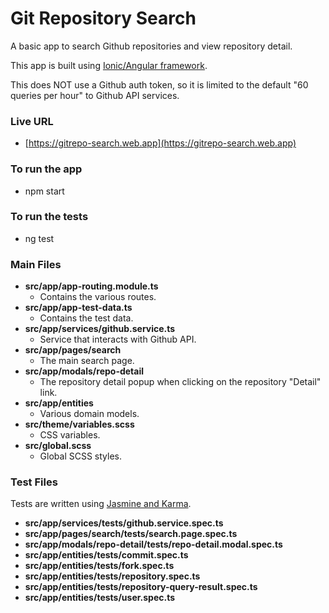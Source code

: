 # Git Repository Search #

A basic app to search Github repositories and view repository detail. 

This app is built using [Ionic/Angular framework](https://ionicframework.com/docs/angular/overview).

This does NOT use a Github auth token, so it is limited to the default "60 queries per hour" to Github API services.

### Live URL ###
* [https://gitrepo-search.web.app](https://gitrepo-search.web.app)

### To run the app ###
* npm start

### To run the tests ###
* ng test

### Main Files ###
* **src/app/app-routing.module.ts**
    * Contains the various routes.
* **src/app/app-test-data.ts**
    * Contains the test data.
* **src/app/services/github.service.ts**
    * Service that interacts with Github API.
* **src/app/pages/search**
    * The main search page.
* **src/app/modals/repo-detail**
    * The repository detail popup when clicking on the repository "Detail" link.
* **src/app/entities**
    * Various domain models.
* **src/theme/variables.scss**
    * CSS variables.
* **src/global.scss**
    * Global SCSS styles.

### Test Files ###
Tests are written using [Jasmine and Karma](https://angular.io/guide/testing).
* **src/app/services/tests/github.service.spec.ts**
* **src/app/pages/search/tests/search.page.spec.ts**
* **src/app/modals/repo-detail/tests/repo-detail.modal.spec.ts**
* **src/app/entities/tests/commit.spec.ts**
* **src/app/entities/tests/fork.spec.ts**
* **src/app/entities/tests/repository.spec.ts**
* **src/app/entities/tests/repository-query-result.spec.ts**
* **src/app/entities/tests/user.spec.ts**
